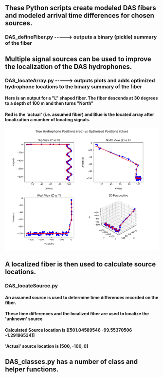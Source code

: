 ## These Python scripts create modeled DAS fibers and modeled arrival time differences for chosen sources.

### DAS_defineFiber.py   -----> outputs a binary (pickle) summary of the fiber

## Multiple signal sources can be used to improve the localization of the DAS hydrophones.

### DAS_locateArray.py   -----> outputs plots and adds optimized hydrophone locations to the binary summary of the fiber


#### Here is an output for a "L" shaped fiber. The fiber descends at 30 degrees to a depth of 100 m and then turns "North"
#### Red is the 'actual' (i.e. assumed fiber) and Blue is the located array after localization a number of locating signals.
![3d PLOT OF FIBER](LshapedFiber.png)

## A localized fiber is then used to calculate source locations.

### DAS_locateSource.py

#### An assumed source is used to determine time differences recorded on the fiber.
#### These time differences and the localized fiber are used to localize the 'unknown' source
#### Calculated Source location is  [[501.04589546 -99.55370506  -1.29196534]]
#### 'Actual' source location is  [500, -100, 0]

## DAS_classes.py has a number of class and helper functions.